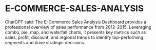# E-COMMERCE-SALES-ANALYSIS
ChatGPT said: The E-Commerce Sales Analysis Dashboard provides a professional overview of sales performance from 2012–2015. Leveraging combo, pie, map, and waterfall charts, it presents key metrics such as sales, profit, discount, and regional trends to identify top-performing segments and drive strategic decisions.
